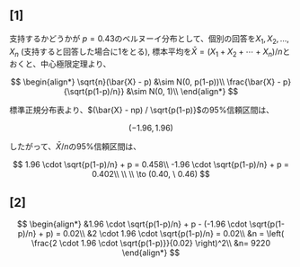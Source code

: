 ## [1]
支持するかどうかが $p=0.43$のベルヌーイ分布として、個別の回答を$X_1, X_2, \dots, X_n$ (支持すると回答した場合に1をとる), 標本平均を$\bar{X} = (X_1 + X_2 + \cdots + X_n)/n$とおくと、中心極限定理より、  

$$
\begin{align*}
\sqrt{n}(\bar{X} - p) &\sim N(0, p(1-p))\\
\frac{\bar{X} - p}{\sqrt{p(1-p)/n}} &\sim N(0, 1)\\
\end{align*}
$$

標準正規分布表より、$(\bar{X} - np) / \sqrt{p(1-p)}$の95%信頼区間は、

$$
(-1.96, 1.96)
$$

したがって、$\bar{X}/n$の95%信頼区間は、

$$
1.96 \cdot \sqrt{p(1-p)/n} + p = 0.458\\
-1.96 \cdot \sqrt{p(1-p)/n} + p = 0.402\\
\\
\\
\to (0.40, \  0.46) 
$$

## [2]

$$
\begin{align*}
&1.96 \cdot \sqrt{p(1-p)/n} + p - (-1.96 \cdot \sqrt{p(1-p)/n} + p) = 0.02\\
&2 \cdot 1.96 \cdot \sqrt{p(1-p)/n}  = 0.02\\
&n = \left( \frac{2 \cdot 1.96 \cdot \sqrt{p(1-p)}}{0.02} \right)^2\\
&n= 9220
\end{align*}
$$
